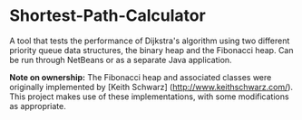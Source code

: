 # Shortest-Path-Calculator
A tool that tests the performance of Dijkstra's algorithm using two different priority queue data structures, the binary heap and the Fibonacci heap. Can be run through NetBeans or as a separate Java application. 

**Note on ownership:** The Fibonacci heap and associated classes were originally implemented by [Keith Schwarz] (http://www.keithschwarz.com/). This project makes use of these implementations, with some modifications as appropriate. 
